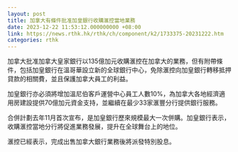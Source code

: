 ```yaml
---
layout: post
title: 加拿大有條件批准加皇銀行收購滙控當地業務
date: 2023-12-22 11:53:12.000000000 +08:00
link: https://news.rthk.hk/rthk/ch/component/k2/1733375-20231222.htm
categories: rthk
---
```


加拿大批准加拿大皇家銀行以135億加元收購滙控在加拿大的業務，但有附帶條件，包括加皇銀行在溫哥華設立新的全球銀行中心，免除滙控向加皇銀行轉移抵押貸款的相關費，並且保護加拿大員工的利益。

加皇銀行亦必須將增加溫尼伯客戶運營中心員工人數10%，為加拿大各地經濟適用房建設提供70億加元資金支持，並繼續在最少33家滙豐分行提供銀行服務。

合併計劃去年11月首次宣布，是加皇銀行歷來規模最大一次併購。加皇銀行表示，收購滙控當地分行將促進業務發展，提升在全球舞台上的地位。

滙控已經表示，完成出售加拿大銀行業務後將派發特別股息。
